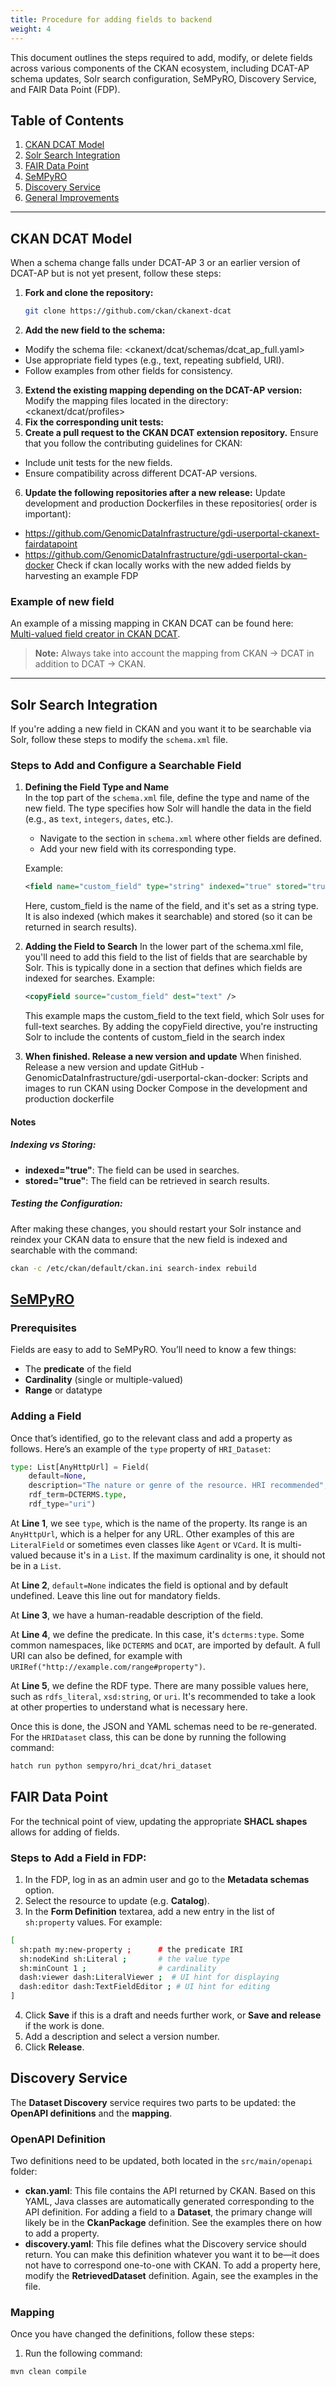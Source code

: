 ```yaml
---
title: Procedure for adding fields to backend 
weight: 4
---
```


<!--
SPDX-FileCopyrightText: 2024 Health-RI.

SPDX-License-Identifier: CC-BY-4.0
-->

This document outlines the steps required to add, modify, or delete fields across various components of the CKAN ecosystem, including DCAT-AP schema updates, Solr search configuration, SeMPyRO, Discovery Service, and FAIR Data Point (FDP). 

## Table of Contents
1. [CKAN DCAT Model](#ckan-dcat-model)
2. [Solr Search Integration](#solr-search-integration)
3. [FAIR Data Point](#fair-data-point)
4. [SeMPyRO](#sempyro)
5. [Discovery Service](#discovery-service)
6. [General Improvements](#general-improvements)


---

## CKAN DCAT Model

When a schema change falls under DCAT-AP 3 or an earlier version of DCAT-AP but is not yet present, follow these steps:


1. **Fork and clone the repository:**
   ```bash
   git clone https://github.com/ckan/ckanext-dcat
   ```
2. **Add the new field to the schema:**
- Modify the schema file:
<ckanext/dcat/schemas/dcat_ap_full.yaml>
- Use appropriate field types (e.g., text, repeating subfield, URI).
- Follow examples from other fields for consistency.
3. **Extend the existing mapping depending on the DCAT-AP version:**
Modify the mapping files located in the directory:
<ckanext/dcat/profiles>
4. **Fix the corresponding unit tests:**
5. **Create a pull request to the CKAN DCAT extension repository.**
Ensure that you follow the contributing guidelines for CKAN:
- Include unit tests for the new fields.
- Ensure compatibility across different DCAT-AP versions.
6. **Update the following repositories after a new release:**
Update development and production Dockerfiles in these repositories( order is important):
- https://github.com/GenomicDataInfrastructure/gdi-userportal-ckanext-fairdatapoint
- https://github.com/GenomicDataInfrastructure/gdi-userportal-ckan-docker
Check if ckan locally works with the new added fields by harvesting an example FDP 

### Example of new field ### 
An example of a missing mapping in CKAN DCAT can be found here:  
[Multi-valued field creator in CKAN DCAT](https://github.com/ckan/ckanext-dcat/pull/302).

> **Note:** Always take into account the mapping from CKAN → DCAT in addition to DCAT → CKAN.

---

## Solr Search Integration
If you're adding a new field in CKAN and you want it to be searchable via Solr, follow these steps to modify the `schema.xml` file.

### Steps to Add and Configure a Searchable Field

1. **Defining the Field Type and Name**  
   In the top part of the `schema.xml` file, define the type and name of the new field. The type specifies how Solr will handle the data in the field (e.g., as `text`, `integers`, `dates`, etc.).

   - Navigate to the section in `schema.xml` where other fields are defined.
   - Add your new field with its corresponding type.

   Example:
     ```xml
     <field name="custom_field" type="string" indexed="true" stored="true" />
     ```
    Here, custom_field is the name of the field, and it's set as a string type. It is also indexed (which makes it searchable) and stored (so it can be returned in search results).

2. **Adding the Field to Search**
    In the lower part of the schema.xml file, you'll need to add this field to the list of fields that are searchable by Solr. This is typically done in a section that defines which fields are indexed for searches.
    Example:
     ```xml
     <copyField source="custom_field" dest="text" />
     ```
    This example maps the custom_field to the text field, which Solr uses for full-text searches. By adding the copyField directive, you're instructing Solr to include the contents of custom_field in the search index
3. **When finished. Release a new version and update**
    When finished. Release a new version and update GitHub - GenomicDataInfrastructure/gdi-userportal-ckan-docker: Scripts and images to run CKAN using Docker Compose  in the development and production dockerfile 

#### Notes

##### Indexing vs Storing:
- **indexed="true"**: The field can be used in searches.
- **stored="true"**: The field can be retrieved in search results.

##### Testing the Configuration:
After making these changes, you should restart your Solr instance and reindex your CKAN data to ensure that the new field is indexed and searchable with the command:

```bash
ckan -c /etc/ckan/default/ckan.ini search-index rebuild
```

## [SeMPyRO](https://github.com/Health-RI/SeMPyRO)

### Prerequisites
Fields are easy to add to SeMPyRO. You’ll need to know a few things:
- The **predicate** of the field
- **Cardinality** (single or multiple-valued)
- **Range** or datatype

### Adding a Field
Once that’s identified, go to the relevant class and add a property as follows. Here’s an example of the `type` property of `HRI_Dataset`:

```python
type: List[AnyHttpUrl] = Field(
    default=None,
    description="The nature or genre of the resource. HRI recommended",
    rdf_term=DCTERMS.type,
    rdf_type="uri")
```

At **Line 1**, we see `type`, which is the name of the property. Its range is an `AnyHttpUrl`, which is a helper for any URL. Other examples of this are `LiteralField` or sometimes even classes like `Agent` or `VCard`. It is multi-valued because it's in a `List`. If the maximum cardinality is one, it should not be in a `List`.

At **Line 2**, `default=None` indicates the field is optional and by default undefined. Leave this line out for mandatory fields.

At **Line 3**, we have a human-readable description of the field.

At **Line 4**, we define the predicate. In this case, it's `dcterms:type`. Some common namespaces, like `DCTERMS` and `DCAT`, are imported by default. A full URI can also be defined, for example with `URIRef("http://example.com/range#property")`.

At **Line 5**, we define the RDF type. There are many possible values here, such as `rdfs_literal`, `xsd:string`, or `uri`. It's recommended to take a look at other properties to understand what is necessary here.

Once this is done, the JSON and YAML schemas need to be re-generated. For the `HRIDataset` class, this can be done by running the following command:

```bash
hatch run python sempyro/hri_dcat/hri_dataset
```

## FAIR Data Point

For the technical point of view, updating the appropriate **SHACL shapes** allows for adding of fields.

### Steps to Add a Field in FDP:

1. In the FDP, log in as an admin user and go to the **Metadata schemas** option.
2. Select the resource to update (e.g. **Catalog**).
3. In the **Form Definition** textarea, add a new entry in the list of `sh:property` values. For example:

```bash
[
  sh:path my:new-property ;      # the predicate IRI
  sh:nodeKind sh:Literal ;       # the value type
  sh:minCount 1 ;                # cardinality
  dash:viewer dash:LiteralViewer ;  # UI hint for displaying
  dash:editor dash:TextFieldEditor ; # UI hint for editing
]
```
4. Click **Save** if this is a draft and needs further work, or **Save and release** if the work is done.
5. Add a description and select a version number.
6. Click **Release**.

## Discovery Service

The **Dataset Discovery** service requires two parts to be updated: the **OpenAPI definitions** and the **mapping**.

### OpenAPI Definition

Two definitions need to be updated, both located in the `src/main/openapi` folder: 
- **ckan.yaml**: This file contains the API returned by CKAN. Based on this YAML, Java classes are automatically generated corresponding to the API definition. For adding a field to a **Dataset**, the primary change will likely be in the **CkanPackage** definition. See the examples there on how to add a property.
- **discovery.yaml**: This file defines what the Discovery service should return. You can make this definition whatever you want it to be—it does not have to correspond one-to-one with CKAN. To add a property here, modify the **RetrievedDataset** definition. Again, see the examples in the file.

### Mapping



Once you have changed the definitions, follow these steps:
1. Run the following command:

```bash
mvn clean compile
```
